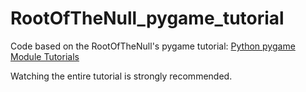 RootOfTheNull_pygame_tutorial
=============================

Code based on the RootOfTheNull's pygame tutorial:
[Python pygame Module Tutorials ](https://www.youtube.com/playlist?list=PL1H1sBF1VAKXh0GR1O94UUguIxkCP3dHM)

Watching the entire tutorial is strongly recommended.
